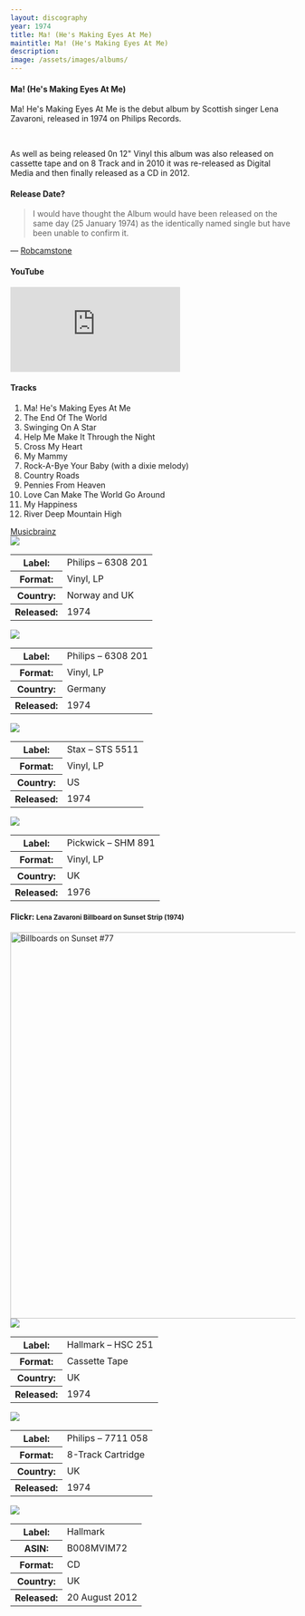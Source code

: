 ```yaml
---
layout: discography
year: 1974
title: Ma! (He's Making Eyes At Me)
maintitle: Ma! (He's Making Eyes At Me)
description: 
image: /assets/images/albums/
---
```


<main class="Main-Default">
<!-- <ul class="sidenav right" id="Social-sidebar">
<l></l>
</ul> -->

<article>
<div class="row">
<div class="col s12 m8 offset-m2 l6 offset-l3">
<div class="card">
<div class="card-content flow-text">
<h4><i class="fas fa-music"></i> Ma! (He's Making Eyes At Me)</h4>
<p>Ma! He's Making Eyes At Me is the debut album by Scottish singer Lena Zavaroni, released in 1974 on Philips Records.</p>
<br/>
<p>As well as being released 0n 12" Vinyl this album was also released on cassette tape and on 8 Track and in 2010 it was re-released as Digital Media and then finally released as a CD in 2012.</p>
</div>
<!-- <div class="card-action flow-text">
View: <a href="#" data-target="Social-sidebar" class="sidenav-trigger">Comments</a> -->
</div></div></div>

<div class="row">
<div class="col s12 m8 offset-m2 l6 offset-l3">
<div class="card">
<div class="card-content flow-text">
<h4><i class="fab fa-facebook-messenger"></i> Release Date?</h4>
<blockquote>
<p>I would have thought the Album would have been released on the same day (25 January 1974) as the identically named single but have been unable to confirm it.</p>
</blockquote>
<p>&#8212; <a href=" https://m.me/fanzoflenazavaroni">Robcamstone <sup><i class="fab fa-facebook-messenger"></i></sup></a></p>
</div></div></div></div>

<div class="row">
<div class="col s12 m8 offset-m2 l6 offset-l3">
<div class="card">
<div class="card-content flow-text">
<h4><i class="fab fa-youtube"></i> YouTube</h4>
<div class="video-container">
<iframe src="https://www.youtube.com/embed/vZMEv5c2mGM?rel=0&amp;showinfo=1" frameborder="0" allowfullscreen></iframe>
</div>
<h4><i class="fas fa-info"></i> Tracks</h4>
<ol class="flow-text">
<li>Ma! He's Making Eyes At Me</li>
<li>The End Of The World</li>
<li>Swinging On A Star</li>
<li>Help Me Make It Through the Night</li>
<li>Cross My Heart</li>
<li>My Mammy</li>
<li>Rock-A-Bye Your Baby (with a dixie melody)</li>
<li>Country Roads</li>
<li>Pennies From Heaven</li>
<li>Love Can Make The World Go Around</li>
<li>My Happiness</li>
<li>River Deep Mountain High</li>
</ol>
</div>
<div class="card-action flow-text">
<a href="https://musicbrainz.org/release-group/ea21ac46-5b6e-3021-960f-c639974d982d">Musicbrainz <sup><small><i class="fas fa-external-link-alt"></i></small></sup></a>
</div></div></div></div></div>

<div class="row">
<div class="col s12 m4 offset-m2 l3 offset-l3">
<div class="card">
<div class="card-content flow-text">
<div class="card-image">
<img class="responsive-img" src="/images/albums/Ma!-Norway-UK.jpg">
</div>
<table>
<tr><th>Label:</th><td>Philips – 6308 201</td></tr>
<tr><th>Format:</th><td>Vinyl, LP</td></tr>
<tr><th>Country:</th><td>Norway and UK</td></tr>
<tr><th>Released:</th><td>1974</td></tr>
</table>
</div></div></div>

<div class="col s12 m4 l3">
<div class="card">
<div class="card-content flow-text">
<div class="card-image">
<img class="responsive-img" src="/images/albums/Ma!-Germany.jpg">
</div>
<table>
<tr><th>Label:</th><td>Philips – 6308 201</td></tr>
<tr><th>Format:</th><td>Vinyl, LP</td></tr>
<tr><th>Country:</th><td>Germany</td></tr>
<tr><th>Released:</th><td>1974</td></tr>
</table>
</div></div></div></div>

<div class="row">
<div class="col s12 m4 offset-m2 l3 offset-l3">
<div class="card">
<div class="card-content flow-text">
<div class="card-image">
<img class="responsive-img" src="/images/albums/Ma!-US.jpg">
<table>
<tr><th>Label:</th><td>Stax – STS 5511</td></tr>
<tr><th>Format:</th><td>Vinyl, LP</td></tr>
<tr><th>Country:</th><td>US</td></tr>
<tr><th>Released:</th><td>1974</td></tr>
</table>
</div></div></div></div>

<div class="col s12 m4 l3">
<div class="card">
<div class="card-content flow-text">
<div class="card-image">
<img class="responsive-img" src="/images/albums/Ma!-UK.jpg">
<table>
<tr><th>Label:</th><td>Pickwick – SHM 891</td></tr>
<tr><th>Format:</th><td>Vinyl, LP</td></tr>
<tr><th>Country:</th><td>UK</td></tr>
<tr><th>Released:</th><td>1976</td></tr>
</table>
</div></div></div></div></div>

<div class="row">
<div class="col s12 m8 offset-m2 l6 offset-l3">
<div class="card">
<div class="card-content flow-text">
<h4><i class="fab fa-flickr"></i> Flickr: <small>Lena Zavaroni Billboard on Sunset Strip (1974)</small></h4>
<div class="card-image">
<a data-flickr-embed="true"  href="https://www.flickr.com/photos/larrythefrog/3456093639/in/album-72157616537275243/" title="Billboards on Sunset #77"><img src="https://live.staticflickr.com/3606/3456093639_65bf1aeaaf_b.jpg" width="1024" height="682" alt="Billboards on Sunset #77"></a><script async src="//embedr.flickr.com/assets/client-code.js" charset="utf-8"></script>
</div></div></div></div></div>

<div class="row">
<div class="col s12 m8 offset-m2 l6 offset-l3">
<div class="card">
<div class="card-content flow-text">
<div class="card-image">
<img class="responsive-img" src="/images/albums/HSC-251.jpg">
<table>
<tr><th>Label:</th><td>Hallmark – HSC 251</td></tr>
<tr><th>Format:</th><td>Cassette Tape</td></tr>
<tr><th>Country:</th><td>UK</td></tr>
<tr><th>Released:</th><td>1974</td></tr>
</table>
</div></div></div></div></div>

<div class="row">
<div class="col s12 m8 offset-m2 l6 offset-l3">
<div class="card">
<div class="card-content flow-text">
<div class="card-image">
<img class="responsive-img" src="/images/albums/7711-058.jpg">
<table>
<tr><th>Label:</th><td>Philips – 7711 058</td></tr>
<tr><th>Format:</th><td>8-Track Cartridge</td></tr>
<tr><th>Country:</th><td>UK</td></tr>
<tr><th>Released:</th><td>1974</td></tr>
</table>
</div></div></div></div></div>

<div class="row">
<div class="col s12 m8 offset-m2 l6 offset-l3">
<div class="card">
<div class="card-content flow-text">
<div class="card-image">
<img class="responsive-img" src="/images/albums/Ma!-CD.jpg">
<table>
<tr><th>Label:</th><td>Hallmark</td></tr>
<tr><th>ASIN:</th><td>B008MVIM72</td></tr>
<tr><th>Format:</th><td>CD</td></tr>
<tr><th>Country:</th><td>UK</td></tr>
<tr><th>Released:</th><td>20 August 2012</td></tr>
</table>
</div></div></div></div></div>
</article>
</main>
